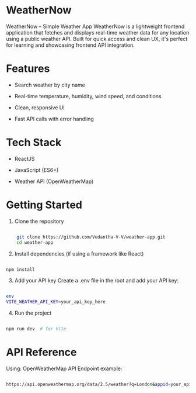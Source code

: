 # WeatherNow

WeatherNow – Simple Weather App
WeatherNow is a lightweight frontend application that fetches and displays real-time weather data for any location using a public weather API. Built for quick access and clean UX, it's perfect for learning and showcasing frontend API integration.

# Features
- Search weather by city name

- Real-time temperature, humidity, wind speed, and conditions

- Clean, responsive UI

- Fast API calls with error handling

# Tech Stack
- ReactJS

- JavaScript (ES6+)

- Weather API (OpenWeatherMap)

# Getting Started
1. Clone the repository
``` bash

    git clone https://github.com/Vedantha-V-V/weather-app.git
    cd weather-app

```
2. Install dependencies (if using a framework like React)

```bash

npm install

```
3. Add your API key
Create a .env file in the root and add your API key:

```bash

env
VITE_WEATHER_API_KEY=your_api_key_here

```

4. Run the project
```bash

npm run dev  # for Vite

```

# API Reference
Using: OpenWeatherMap API
Endpoint example:
```bash

https://api.openweathermap.org/data/2.5/weather?q=London&appid=your_api_key

```